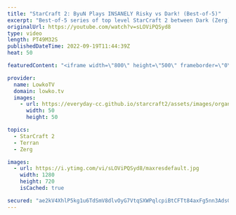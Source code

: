 ```yaml
---
title: "StarCraft 2: ByuN Plays INSANELY Risky vs Dark! (Best-of-5)"
excerpt: "Best-of-5 series of top level StarCraft 2 between Dark (Zerg) and ByuN (Terran). In this series both players, but especially ByuN, play incredibly greedy games. This SC2 best-of-5 was recently played as part of an AlphaX tournament.  Support my work on Patreon: https://www.patreon.com/lowkotv Become"
originalUrl: https://youtube.com/watch?v=sLOViPQSyd8
type: video
length: PT49M32S
publishedDateTime: 2022-09-19T11:44:39Z
heat: 50

featuredContent: "<iframe width=\"800\" height=\"500\" frameborder=\"0\" src=\"https://www.youtube.com/embed/sLOViPQSyd8\" allow=\"accelerometer; autoplay; encrypted-media; gyroscope; picture-in-picture\" allowfullscreen></iframe>"

provider:
  name: LowkoTV
  domain: lowko.tv
  images:
    - url: https://everyday-cc.github.io/starcraft2/assets/images/organizations/lowko.tv-50x50.jpg
      width: 50
      height: 50

topics:
  - StarCraft 2
  - Terran
  - Zerg

images:
  - url: https://i.ytimg.com/vi/sLOViPQSyd8/maxresdefault.jpg
    width: 1280
    height: 720
    isCached: true

secured: "ae2kV4XhlP5kg1u6TdSmV8dlvOyG7VtqSXWPqlcpiBtCFTt84axFg5nn3AdsGG3v0dSDX5xl/DIVoZ0weq/AxunBL6ESYPTCdGqWut74Sq2gfW1cARliQQ+zUGpC40zeIyqdz2yYl0WHhZQpEexQ6eMcrxtslx1+SyuTup6UfF5sthhrdNxYeTmpg9IhgmogzU0R/qLNYlL5rIAgr3zCpOfAWpP3wI5ELDNpj1nJ5kSDD1M2r7/kPoBFXuGm0mQB0s2xrcXWejTjvh/0DIwoGs+4NlYb+u05ntM49LibETOYxpKYGnWPooVHY6M7GX30ADqMsGha+b0Xwft5qaqTJSCNNWBMYqEhpIBb7l73yAydz7md/yyvqd0k6G0XqckC3fnolnUp1uOa36G+mc4t05X/JMtDW+WjVXOHgNp6uUg=;2FdJi85IYNmUE0ybQeWIUQ=="
---
```


